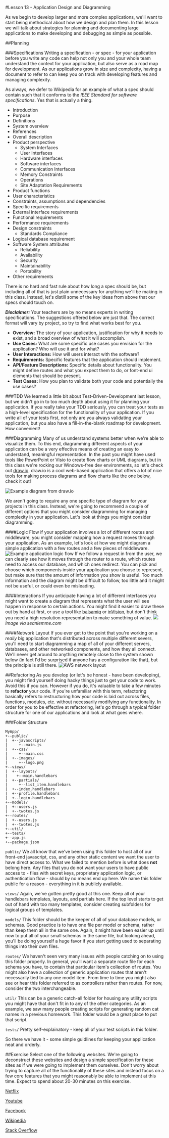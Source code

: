 #Lesson 13 - Application Design and Diagramming

As we begin to develop larger and more complex applications, we'll want to start being methodical about how we design and plan them.
In this lesson we will talk about strategies for planning and documenting large applications to make developing and debugging as simple as possible.

##Planning

###Specifications
Writing a specification - or spec - for your application before you write any code can help not only you and your whole team understand the context for your application, but also serve as a road map for development.
As our applications grow in size and complexity, having a document to refer to can keep you on track with developing features and managing complexity.

As always, we defer to Wikipedia for an example of what a spec should contain such that it conforms to the *IEEE Standard for software specifications*.
Yes that is actually a thing.

- Introduction
 - Purpose
 - Definitions
 - System overview
 - References
- Overall description
 - Product perspective
   - System Interfaces
   - User Interfaces
   - Hardware interfaces
   - Software interfaces
   - Communication Interfaces
   - Memory Constraints
   - Operations
   - Site Adaptation Requirements
 - Product functions
 - User characteristics
 - Constraints, assumptions and dependencies
- Specific requirements
 - External interface requirements
 - Functional requirements
 - Performance requirements
 - Design constraints
   - Standards Compliance
 - Logical database requirement
 - Software System attributes
   - Reliability
   - Availability
   - Security
   - Maintainability
   - Portability
 - Other requirements

There is no hard and fast rule about how long a spec should be, but including all of that is just plain unnecessary for anything we'll be making in this class.
Instead, let's distill some of the key ideas from above that our specs should touch on.

***Disclaimer:*** Your teachers are by no means experts in writing specifications.
The suggestions offered below are just that.
The correct format will vary by project, so try to find what works best for you.

- **Overview:** The story of your application, justification for why it needs to exist, and a broad overview of what it will accomplish.
- **Use Cases:** What are some specific use cases you envision for the application?
Who will use it and for what?
- **User Interactions:** How will users interact with the software?
- **Requirements:** Specific features that the application should implement.
- **API/Feature Descriptions:** Specific details about functionality.
You might define routes and what you expect them to do, or font-end ui elements that should be present.
- **Test Cases:** How you plan to validate both your code and potentially the use cases?


###TDD
We learned a little bit about Test-Driven-Development last lesson, but we didn't go in to too much depth about using it for planning your application.
If you really take your TDD seriously, you can treat your tests as a high-level specification for the functionality of your application.
If you write all of your tests first, not only are you always validating your application, but you also have a fill-in-the-blank roadmap for development.
How convenient!

###Diagramming
Many of us understand systems better when we're able to visualize them.
To this end, diagramming different aspects of your application can be a very effective means of creating an easy to understand, meaningful representation.
In the past you might have used tools like PowerPoint or Visio to create flow charts or UML diagrams, but in this class we're rocking our Windows-free dev environments, so let's check out [draw.io](http://draw.io).
draw.io is a cool web-based application that offers a lot of nice tools for making process diagrams and flow charts like the one below, check it out!

![Example diagram from draw.io](images/draw_example.png)

We aren't going to require any one specific type of diagram for your projects in this class.
Instead, we're going to recommend a couple of different options that you might consider diagramming for managing complexity in your application.
Let's look at things you might consider diagramming.

####Logic Flow
if your application involves a lot of different routes and middleware, you might consider mapping how a request moves through your application.
As an example, let's look at how we might diagram a simple application with a few routes and a few pieces of middleware.
![Example application logic flow](images/app_flow.png)
If we follow a request in from the user, we can clearly see how it moves through the router to a route, which routes need to access our database, and which ones redirect.
You can pick and choose which components inside your application you choose to represent, but make sure that the amount of information you show is useful.
Too much information and the diagram might be difficult to follow, too little and it might not be useful, or could even be misleading.

####Interactions
If you anticipate having a lot of different interfaces you might want to create a diagram that represents what the user will see happen in response to certain actions.
You might find it easier to draw these out by hand at first, or use a tool like [balsamiq](https://balsamiq.com/) or [inVision](http://www.invisionapp.com/), but don't think you need a high resolution representation to make something of value.
![](http://www.seanlemme.com/assets/img/portfolio/nurse2.png)
*Image via seanlemme.com*

####Network Layout
If you ever get to the point that you're working on a *really* big application that's distributed across multiple different severs, you'll need to start diagramming a map of all of your different servers, databases, and other networked components, and how they all connect.
We'll never get around to anything remotely close to the system shown below (in fact I'd be surprised if anyone has a configuration like that), but the principle is still there.
![AWS network layout](images/AWSexample.png)

##Refactoring
As you develop (or let's be honest - have been developing), you might find yourself doing hacky things just to get your code to work.
Avoid this if you can.
However if you do, it's valuable to take a few minutes to **refactor** your code.
If you're unfamiliar with this term, refactoring basically refers to restructuring how your code is laid out across files, functions, modules, etc. without necessarily modifying any functionality.
In order for you to be effective at refactoring, let's go through a typical folder structure for one of our applications and look at what goes where.

###Folder Structure
```
MyApp/
+--public/
|  +--javascripts/
|     +--main.js
|  +--css/
|     +--main.css
|  +--images/
|     +--logo.png
+--views/
|  +--layouts/
|    +--main.handlebars
|  +--partials/
|     +--list_item.handlebars
|  +--index.handlebars
|  +--profile.handlebars
|  +--login.handlebars
+--models/
|  +--users.js
|  +--twotes.js
+--routes/
|  +--users.js
|  +--twotes.js
+--util/
+--tests/
+--app.js
+--package.json
```

`public/` We all know that we've been using this folder to host all of our front-end javascript, css, and any other static content we want the user to have direct access to.
What we failed to mention before is what does **not** belong here.
Any files that you do not want your users to have public access to - files with secret keys, proprietary application logic, or authentication flow - should by no means end up here.
We name this folder public for a reason - everything in it is publicly available.

`views/` Again, we've gotten pretty good at this one. Keep all of your handlebars templates, layouts, and partials here.
If the top level starts to get out of hand with too many templates, consider creating subfolders for logical groups of templates.

`models/` This folder should be the keeper of all of your database models, or schemas.
Good practice is to have one file per model or schema, rather than keep them all in the same one.
Again, it might have been easier up until now to put all of your small schemas in the same file, but looking ahead, you'll be doing yourself a huge favor if you start getting used to separating things into their own files.

`routes/` We haven't seen very many issues with people catching on to using this folder properly.
In general, you'll want a separate route file for each schema you have, to contain that particular item's collection of routes.
You might also have a collection of generic application routes that aren't necessarily tied to any one model item.
From time to time you might also see or hear this folder referred to as controllers rather than routes.
For now, consider the two interchangeable.

`util/` This can be a generic catch-all folder for housing any utility scripts you might have that don't fit in to any of the other categories.
As an example, we saw many people creating scripts for generating random cat names in a previous homework.
This folder would be a great place to put that script.

`tests/` Pretty self-explainatory - keep all of your test scripts in this folder.

So there we have it - some simple guidlines for keeping your application neat and orderly.

##Exercise
Select one of the following websites.
We're going to deconstruct these websites and design a simple specification for these sites as if we were going to implement them ourselves.
Don't worry about trying to capture all of the functionality of these sites and instead focus on a few core features that you might reasonably be able to implement at this time.
Expect to spend about 20-30 minutes on this exercise.

[Netflix](http://netflix.com/)

[Youtube](http://youtube.com/)

[Facebook](http://facebook.com/)

[Wikipedia](http://wikipedia.org/)

[Stack Overflow](http://stackoverflow.com/)
